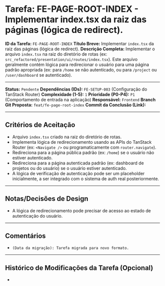 # Tarefa: FE-PAGE-ROOT-INDEX - Implementar index.tsx da raiz das páginas (lógica de redirect).

**ID da Tarefa:** `FE-PAGE-ROOT-INDEX`
**Título Breve:** Implementar `index.tsx` da raiz das páginas (lógica de redirect).
**Descrição Completa:**
Implementar o arquivo `index.tsx` na raiz do diretório de rotas (ex: `src_refactored/presentation/ui/routes/index.tsx`). Este arquivo geralmente contém lógica para redirecionar o usuário para uma página padrão apropriada (ex: para `/home` se não autenticado, ou para `/project` ou `/user/dashboard` se autenticado).

---

**Status:** `Pendente`
**Dependências (IDs):** `FE-SETUP-003` (Configuração do TanStack Router)
**Complexidade (1-5):** `1`
**Prioridade (P0-P4):** `P1` (Comportamento de entrada na aplicação)
**Responsável:** `Frontend`
**Branch Git Proposta:** `feat/fe-page-root-index`
**Commit da Conclusão (Link):**

---

## Critérios de Aceitação
- Arquivo `index.tsx` criado na raiz do diretório de rotas.
- Implementa lógica de redirecionamento usando as APIs do TanStack Router (ex: `<Navigate />` ou programaticamente com `router.navigate`).
- Redireciona para a página pública padrão (ex: `/home`) se o usuário não estiver autenticado.
- Redireciona para a página autenticada padrão (ex: dashboard de projetos ou do usuário) se o usuário estiver autenticado.
- A lógica de verificação de autenticação pode ser um placeholder inicialmente, a ser integrado com o sistema de auth real posteriormente.

---

## Notas/Decisões de Design
- A lógica de redirecionamento pode precisar de acesso ao estado de autenticação do usuário.

---

## Comentários
- `(Data da migração): Tarefa migrada para novo formato.`

---

## Histórico de Modificações da Tarefa (Opcional)
-
